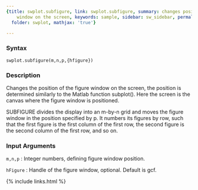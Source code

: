 ```yaml
---
{title: swplot.subfigure, link: swplot.subfigure, summary: changes position of figure
    window on the screen, keywords: sample, sidebar: sw_sidebar, permalink: swplot_subfigure.html,
  folder: swplot, mathjax: 'true'}

---
```


### Syntax

`swplot.subfigure(m,n,p,{hfigure})`

### Description

Changes the position of the figure window on the screen, the position is
determined similarly to the Matlab function subplot(). Here the screen is
the canvas where the figure window is positioned.
 
SUBFIGURE divides the display into an m-by-n grid and moves the figure
window in the position specified by p. It numbers its figures by row,
such that the first figure is the first column of the first row, the
second figure is the second column of the first row, and so on.
 

### Input Arguments

`m,n,p`
: Integer numbers, defining figure window position.

`hFigure`
: Handle of the figure window, optional. Default is gcf.

{% include links.html %}
